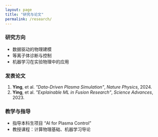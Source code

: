 ```yaml
---
layout: page
title: "研究与论文"
permalink: /research/
---
```


### 研究方向
- 数据驱动的物理建模  
- 等离子体诊断与控制  
- 机器学习在实验物理中的应用  

### 发表论文
1. **Ying**, et al. *"Data-Driven Plasma Simulation"*, *Nature Physics*, 2024.  
2. **Ying**, et al. *"Explainable ML in Fusion Research"*, *Science Advances*, 2023.

### 教学与指导
- 指导本科生项目 “AI for Plasma Control”  
- 教授课程：计算物理基础、机器学习导论
